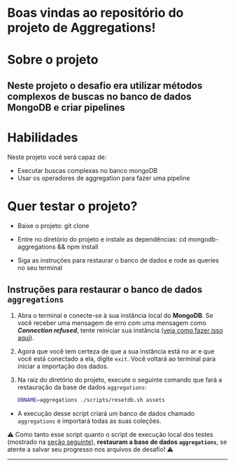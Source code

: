 # Boas vindas ao repositório do projeto de Aggregations!

# Sobre o projeto

Neste projeto o desafio era utilizar métodos complexos de buscas no banco de dados MongoDB e criar pipelines
---

# Habilidades
Neste projeto você será capaz de:
- Executar buscas complexas no banco mongoDB
- Usar os operadores de aggregation para fazer uma pipeline

# Quer testar o projeto?

- Baixe o projeto: git clone

- Entre no diretório do projeto e instale as dependências: cd mongodb-aggregations && npm install

- Siga as instruções para restaurar o banco de dados e rode as queries no seu terminal

## Instruções para restaurar o banco de dados `aggregations`

1. Abra o terminal e conecte-se à sua instância local do **MongoDB**. Se você receber uma mensagem de erro com uma mensagem como ***Connection refused***, tente reiniciar sua instância ([veja como fazer isso aqui](https://course.betrybe.com/back-end/mongodb/introduction/#conectando)).

2. Agora que você tem certeza de que a sua instância está no ar e que você está conectado a ela, digite `exit`. Você voltará ao terminal para iniciar a importação dos dados.

3. Na raiz do diretório do projeto, execute o seguinte comando que fará a restauração da base de dados `aggregations`:
    ```sh
    DBNAME=aggregations ./scripts/resetdb.sh assets
    ```

  * A execução desse script criará um banco de dados chamado `aggregations` e importará todas as suas coleções.

⚠️ Como tanto esse script quanto o script de execução local dos testes (mostrado na [seção seguinte](#implementações-técnicas)), **restauram a base de dados `aggregations`**, se atente a salvar seu progresso nos arquivos de desafio! ⚠️

---

